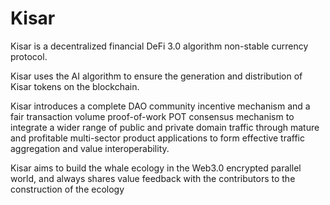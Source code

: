 # Kisar

Kisar is a decentralized financial DeFi 3.0 algorithm non-stable currency protocol.

Kisar uses the AI algorithm to ensure the generation and distribution of Kisar tokens on the blockchain.

Kisar introduces a complete DAO community incentive mechanism and a fair transaction volume proof-of-work 
POT consensus mechanism to integrate a wider range of public and private domain traffic through mature and 
profitable multi-sector product applications to form effective traffic aggregation and value interoperability. 

Kisar aims to build the whale ecology in the Web3.0 encrypted parallel world, and always shares value feedback 
with the contributors to the construction of the ecology



















  
